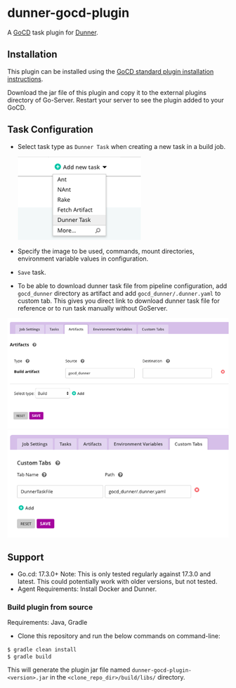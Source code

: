 # dunner-gocd-plugin
A [GoCD](https://gocd.org) task plugin for [Dunner](https://github.com/leopardslab/dunner).

## Installation

This plugin can be installed using the [GoCD standard plugin installation instructions](https://docs.gocd.org/current/extension_points/plugin_user_guide.html).

Download the jar file of this plugin and copy it to the external plugins directory of Go-Server. Restart your server to see the plugin added to your GoCD.


## Task Configuration

* Select task type as `Dunner Task` when creating a new task in a build job. 

	![New Dunner Task](docs/images/new_task.png)

* Specify the image to be used, commands, mount directories, environment variable values in configuration.
* `Save` task.
* To be able to download dunner task file from pipeline configuration, add `gocd_dunner` directory as artifact and add `gocd_dunner/.dunner.yaml` to custom tab. This gives you direct link to download dunner task file for reference or to run task manually without GoServer.

![Artifact](docs/images/artifact.png)
![Custom Tab](docs/images/custom_tab.png)

## Support
* Go.cd: 17.3.0+ Note: This is only tested regularly against 17.3.0 and latest. This could potentially work with older versions, but not tested.
* Agent Requirements: Install Docker and Dunner.

### Build plugin from source

Requirements: Java, Gradle

* Clone this repository and run the below commands on command-line:

```
$ gradle clean install
$ gradle build
```

This will generate the plugin jar file named `dunner-gocd-plugin-<version>.jar` in the `<clone_repo_dir>/build/libs/` directory.

